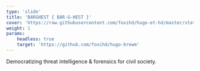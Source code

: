 ```yaml
---
type: 'slide'
title: 'BARGHEST { BAR-G-HEST }'
cover: 'https://raw.githubusercontent.com/foxihd/hugo-et-hd/master/static/svg/flowlines/28.svg'
weight: 1
params:
    headless: true
    target: 'https://github.com/foxihd/hugo-brewm'
---
```


Democratizing threat intelligence & forensics for civil society.
